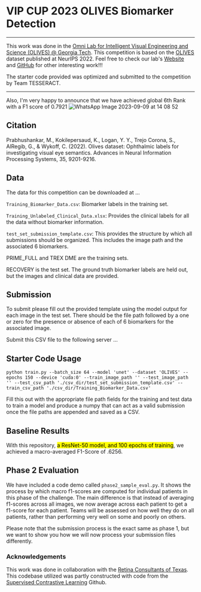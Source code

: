 # VIP CUP 2023 OLIVES Biomarker Detection


****

This work was done in the [Omni Lab for Intelligent Visual Engineering and Science (OLIVES) @ Georgia Tech](https://ghassanalregib.info/). 
This competition is based on the [OLIVES](https://proceedings.neurips.cc/paper_files/paper/2022/hash/3be60b4a739b95a07a944a1a2c41e05e-Abstract-Datasets_and_Benchmarks.html) dataset published at NeurIPS 2022.
Feel free to check our lab's [Website](https://ghassanalregib.info/publications) 
and [GitHub](https://github.com/olivesgatech) for other interesting work!!!

The starter code provided was optimized and submitted to the competition by Team TESSERACT. 
***
Also, I'm very happy to announce that we have achieved global 6th Rank with a F1 score of 0.7921 
![WhatsApp Image 2023-09-09 at 14 08 52](https://github.com/DidulaThavisha/TESSERACT/assets/86177477/ded435f4-966a-4417-9830-35a11cd8f9be)

## Citation

Prabhushankar, M., Kokilepersaud, K., Logan, Y. Y., Trejo Corona, S., AlRegib, G., & Wykoff, C. (2022). Olives dataset: Ophthalmic labels for investigating visual eye semantics. Advances in Neural Information Processing Systems, 35, 9201-9216.

## Data

The data for this competition can be downloaded at ...

`Training_Biomarker_Data.csv`: Biomarker labels in the training set.

`Training_Unlabeled_Clinical_Data.xlsx`: Provides the clinical labels for all the data without biomarker information.

`test_set_submission_template.csv`: This provides the structure by which all submissions should be organized. 
This includes the image path and the associated 6 biomarkers.

PRIME_FULL and TREX DME are the training sets.

RECOVERY is the test set. The ground truth biomarker labels are held out, but the images and clinical data are provided.

## Submission

To submit please fill out the provided template using the model output for each image in the test set. 
There should be the file path followed by a one or zero for the presence or absence of each of 6 biomarkers for the associated image.

Submit this CSV file to the following server ...

## Starter Code Usage

`
python train.py --batch_size 64 --model 'unet' --dataset 'OLIVES' --epochs 150 --device 'cuda:0' --train_image_path '' --test_image_path '' --test_csv_path './csv_dir/test_set_submission_template.csv' --train_csv_path './csv_dir/Training_Biomarker_Data.csv'
`

Fill this out with the appropriate file path fields for the training and test data to train a model and produce a numpy 
that can act as a valid submission once the file paths are appended and saved as a CSV.

## Baseline Results

With this repository, <mark>a ResNet-50 model, and 100 epochs of training</mark>, we achieved a macro-averaged F1-Score of .6256.

## Phase 2 Evaluation 

We have included a code demo called `phase2_sample_eval.py`. It shows the process by which macro f1-scores are computed for individual 
patients in this phase of the challenge. The main difference is that instead of averaging f1-scores across all images, we now average across
each patient to get a f1-score for each patient. Teams will be assessed on how well they do on all patients, rather than performing very well
on some and poorly on others.

Please note that the submission process is the exact same as phase 1, but we want to show you how we will now process your submission files differently.

### Acknowledgements

This work was done in collaboration with the [Retina Consultants of Texas](https://www.retinaconsultantstexas.com/).
This codebase utilized was partly constructed with code from the [Supervised Contrastive Learning](https://github.com/HobbitLong/SupContrast) Github.
